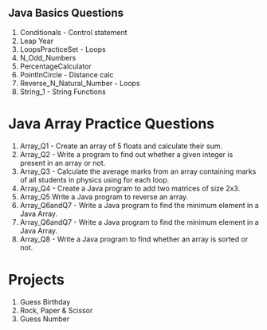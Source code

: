 ## Java Basics Questions
1. Conditionals - Control statement
2. Leap Year
3. LoopsPracticeSet - Loops
4. N_Odd_Numbers
5. PercentageCalculator
6. PointInCircle - Distance calc
7. Reverse_N_Natural_Number - Loops
8. String_1 - String Functions

# Java Array Practice Questions

1. Array_Q1 - Create an array of 5 floats and calculate their sum.
2. Array_Q2 - Write a program to find out whether a given integer is present in an array or not.
3. Array_Q3 - Calculate the average marks from an array containing marks of all students in physics using for each loop.
4. Array_Q4 - Create a Java program to add two matrices of size 2x3.
5. Array_Q5 Write a Java program to reverse an array.
6. Array_Q6andQ7 - Write a Java program to find the minimum element in a Java Array.
7. Array_Q6andQ7 - Write a Java program to find the minimum element in a Java Array.
8. Array_Q8 - Write a Java program to find whether an array is sorted or not.

# Projects

1. Guess Birthday
2. Rock, Paper & Scissor
3. Guess Number
